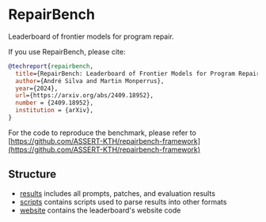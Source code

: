 # RepairBench

Leaderboard of frontier models for program repair.

If you use RepairBench, please cite:

```bibtex
@techreport{repairbench,
  title={RepairBench: Leaderboard of Frontier Models for Program Repair}, 
  author={André Silva and Martin Monperrus},
  year={2024},
  url={https://arxiv.org/abs/2409.18952}, 
  number = {2409.18952},
  institution = {arXiv},
}
```

For the code to reproduce the benchmark, please refer to [https://github.com/ASSERT-KTH/repairbench-framework](https://github.com/ASSERT-KTH/repairbench-framework)

## Structure

- [results](results) includes all prompts, patches, and evaluation results
- [scripts](scripts) contains scripts used to parse results into other formats
- [website](website) contains the leaderboard's website code
